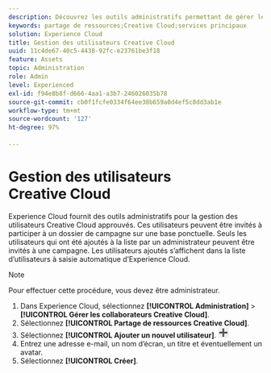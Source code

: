 ```yaml
---
description: Découvrez les outils administratifs permettant de gérer les utilisateurs Creative Cloud approuvés dans Experience Cloud.
keywords: partage de ressources;Creative Cloud;services principaux
solution: Experience Cloud
title: Gestion des utilisateurs Creative Cloud
uuid: 11c4de67-40c5-4438-92fc-e23761be3f18
feature: Assets
topic: Administration
role: Admin
level: Experienced
exl-id: f94e8b8f-d666-4aa1-a3b7-246026035b78
source-git-commit: cb0f1fcfe0334f64ee38b659a0d4ef5c8dd3ab1e
workflow-type: tm+mt
source-wordcount: '127'
ht-degree: 97%

---
```


# Gestion des utilisateurs Creative Cloud

Experience Cloud fournit des outils administratifs pour la gestion des utilisateurs Creative Cloud approuvés. Ces utilisateurs peuvent être invités à participer à un dossier de campagne sur une base ponctuelle. Seuls les utilisateurs qui ont été ajoutés à la liste par un administrateur peuvent être invités à une campagne. Les utilisateurs ajoutés s’affichent dans la liste d’utilisateurs à saisie automatique d’Experience Cloud.

>[!NOTE]
>
>Pour effectuer cette procédure, vous devez être administrateur.

1. Dans Experience Cloud, sélectionnez **[!UICONTROL Administration]** > **[!UICONTROL Gérer les collaborateurs Creative Cloud]**.
1. Sélectionnez **[!UICONTROL Partage de ressources Creative Cloud]**.
1. Sélectionnez **[!UICONTROL Ajouter un nouvel utilisateur]**.  ![ajouter un nouvel utilisateur](assets/mac_add_icon.png)
1. Entrez une adresse e-mail, un nom d’écran, un titre et éventuellement un avatar.
1. Sélectionnez **[!UICONTROL Créer]**.
